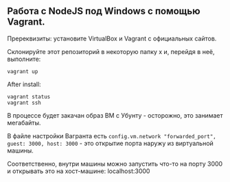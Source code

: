 ## Работа с NodeJS под Windows с помощью Vagrant.

Пререквизиты: установите VirtualBox и Vagrant с официальных сайтов.

Склонируйте этот репозиторий в некоторую папку x и, перейдя в неё, выполните:
```
vagrant up
```

After install:

```
vagrant status
vagrant ssh
``` 

В процессе будет закачан образ ВМ с Убунту - осторожно, это занимает мегабайты.

В файле настройки Вагранта есть `config.vm.network "forwarded_port", guest: 3000, host: 3000` - это открытие порта наружу из виртуальной машины.

Соответственно, внутри машины можно запустить что-то на порту 3000 и открывать это на хост-машине: localhost:3000
